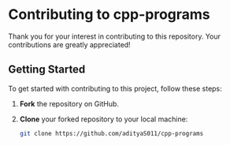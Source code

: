 # Contributing to cpp-programs

Thank you for your interest in contributing to this repository. Your contributions are greatly appreciated!

## Getting Started

To get started with contributing to this project, follow these steps:

1. **Fork** the repository on GitHub.
2. **Clone** your forked repository to your local machine:

   ```bash
   git clone https://github.com/adityaS011/cpp-programs
